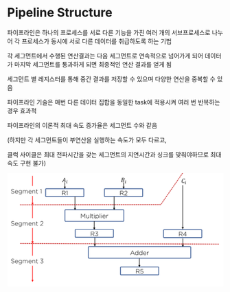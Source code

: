 # Pipeline Structure

파이프라인은 하나의 프로세스를 서로 다른 기능을 가진 여러 개의 서브프로세스로 나누어 각 프로세스가 동시에 서로 다른 데이터를 취급하도록 하는 기법

각 세그먼트에서 수행된 연산결과는 다음 세그먼트로 연속적으로 넘어가게 되어 데이터가 마지막 세그먼트를 통과하게 되면 최종적인 연산 결과를 얻게 됨

세그먼트 별 레지스터를 통해 중간 결과를 저장할 수 있으며 다양한 연산을 중복할 수 있음

파이프라인 기술은 매번 다른 데이터 집합을 동일한 task에 적용시켜 여러 번 반복하는 경우 효과적

파이프라인의 이론적 최대 속도 증가율은 세그먼트 수와 같음

(하지만 각 세그먼트들이 부연산을 실행하는 속도가 모두 다르고, 

클럭 사이클은 최대 전파시간을 갖는 세그먼트의 지연시간과 싱크를 맞춰야하므로 최대 속도 구현 불가)

![pipeline example](../images/ch4-2_pipeline_example.png)

